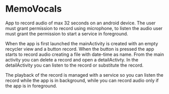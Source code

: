# MemoVocals
 App to record audio of max 32 seconds on an android device. The user must grant permission to record using microphone, to listen the audio user must grant the permission to start a service in foreground.
 
 When the app is first launched the mainActivity is created with an empty recycler view and a button record. When the button is pressed the app starts to   record audio creating a file with date-time as name.
 From the main activity you can delete a record and open a detailActivty.
 In the detailActivity you can listen to the record or substitute the record.
 
 The playback of the record is managed with a service so you can listen the record while the app is in background, while you can record audio only if the app is in foreground.
